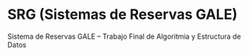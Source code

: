 # SRG (Sistemas de Reservas GALE)
Sistema de Reservas GALE – Trabajo Final de Algoritmia y Estructura de Datos 
